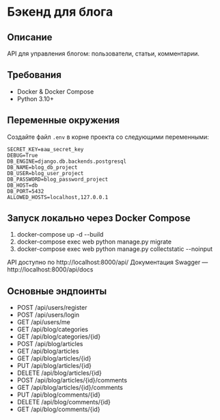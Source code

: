 # Бэкенд для блога

## Описание
API для управления блогом: пользователи, статьи, комментарии.

## Требования
- Docker & Docker Compose
- Python 3.10+

## Переменные окружения
Создайте файл `.env` в корне проекта со следующими переменными:
```
SECRET_KEY=ваш_secret_key
DEBUG=True
DB_ENGINE=django.db.backends.postgresql
DB_NAME=blog_db_project
DB_USER=blog_user_project
DB_PASSWORD=blog_password_project
DB_HOST=db
DB_PORT=5432
ALLOWED_HOSTS=localhost,127.0.0.1
```

## Запуск локально через Docker Compose
1. docker-compose up -d --build
2. docker-compose exec web python manage.py migrate
3. docker-compose exec web python manage.py collectstatic --noinput

API доступно по http://localhost:8000/api/
Документация Swagger — http://localhost:8000/api/docs

## Основные эндпоинты
- POST /api/users/register
- POST /api/users/login
- GET /api/users/me
- GET /api/blog/categories
- GET /api/blog/categories/{id}
- POST /api/blog/articles
- GET /api/blog/articles
- GET /api/blog/articles/{id}
- PUT /api/blog/articles/{id}
- DELETE /api/blog/articles/{id}
- POST /api/blog/articles/{id}/comments
- GET /api/blog/articles/{id}/comments
- PUT /api/blog/comments/{id}
- DELETE /api/blog/comments/{id}
- GET /api/blog/comments/{id} 